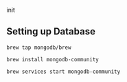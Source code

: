init


## Setting up Database

`brew tap mongodb/brew`

`brew install mongodb-community`

`brew services start mongodb-community`

